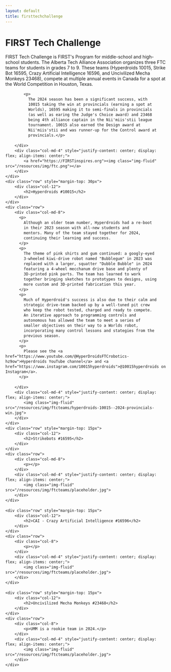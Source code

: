 ```yaml
---
layout: default
title: firsttechchallenge
---
```

<div class="container-fluid" id="firsttechchallenge">
    <div class="row">
        <div class="col-12" style="margin-top: 40px">
            <h1>FIRST Tech Challenge</h1>
        </div>
    </div>
    <div class="row">
        <div class="col-md-8">
            <p>
              FIRST Tech Challenge is FIRST's Program for
              middle-school and high-school students. The Alberta Tech
              Alliance Association organizes three FTC teams for
              students in grades 7 to 9. These teams (Hyperdroids
              10015, Strike Bot 16595, Crazy Artificial Intelligence
              16596, and Uncivilized Mecha Monkeys 23468), compete at
              multiple annual events in Canada for a spot at the World
              Competition in Houston, Texas.
            </p>

            <p>
              The 2024 season has been a significant success, with
              10015 taking the win at provincials (earning a spot at
              Worlds), 16595 making it to semi-finals in provincials
              (as well as earing the Judge's Choice award) and 23468
              being 4th alliance captain in the Nii'miis'stii league
              tournament. 10015 also earned the Design award at
              Nii'miis'stii and was runner-up for the Control award at
              provincials.</p>

        </div>
        <div class="col-md-4" style="justify-content: center; display: flex; align-items: center;">
            <a href="https://FIRSTinspires.org"><img class="img-fluid" src="/resources/img/ftc.png"></a>
        </div>
    </div>
    <div class="row" style="margin-top: 30px">
        <div class="col-12">
            <h2>Hyperdroids #10015</h2>
        </div>
    </div>
    <div class="row">
        <div class="col-md-8">
          <p>
            Although an older team number, Hyperdroids had a re-boot
            in their 2023 season with all-new students and
            mentors. Many of the team stayed together for 2024,
            continuing their learning and success.
          </p>
          <p>
            The theme of pink shirts and gum continued: a googly-eyed
            3-wheeled kiwi-drive robot named "Bubblegum" in 2023 was
            replaced with a larger, squatter "Dubble Bubble" in 2024
            featuring a 4-wheel mecchanum drive base and plenty of
            3D-printed pink parts. The team has learned to work
            together bringing sketches to prototypes to designs, using
            more custom and 3D-printed fabrication this year.
          </p>
          <p>
            Much of Hyperdroid's success is also due to their calm and
            strategic drive-team backed up by a well-tuned pit crew
            who keep the robot tested, charged and ready to compete.
            An iterative approach to programming controls and
            autonomous has allowed the team to meet a series of
            smaller objectives on their way to a Worlds robot,
            incorporating many control lessons and stategies from the
            previous season.
          </p>
          <p>
            Please see the <a href="https://www.youtube.com/@HyperDroidsFTCrobotics-hz9ow">Hyperdroids YouTube channel</a> and <a href="https://www.instagram.com/10015hyperdroids">@10015hyperdroids on Instagram</a>.
          </p>

        </div>
        <div class="col-md-4" style="justify-content: center; display: flex; align-items: center;">
            <img class="img-fluid" src="/resources/img/ftcteams/hyperdroids-10015--2024-provincials-win.jpg">
        </div>
    </div>
    <div class="row" style="margin-top: 15px">
        <div class="col-12">
            <h2>Strikebots #16595</h2>
        </div>
    </div>
    <div class="row">
        <div class="col-md-8">
            <p></p>
        </div>
        <div class="col-md-4" style="justify-content: center; display: flex; align-items: center;">
            <img class="img-fluid" src="/resources/img/ftcteams/placeholder.jpg">
        </div>
    </div>

    <div class="row" style="margin-top: 15px">
        <div class="col-12">
            <h2>CAI - Crazy Artificial Intelligence #16596</h2>
        </div>
    </div>
    <div class="row">
        <div class="col-8">
            <p></p>
        </div>
        <div class="col-md-4" style="justify-content: center; display: flex; align-items: center;">
            <img class="img-fluid" src="/resources/img/ftcteams/placeholder.jpg">
        </div>
    </div>

    <div class="row" style="margin-top: 15px">
        <div class="col-12">
            <h2>Uncivilized Mecha Monkeys #23468</h2>
        </div>
    </div>
    <div class="row">
        <div class="col-8">
            <p>UMM is a rookie team in 2024.</p>
        </div>
        <div class="col-md-4" style="justify-content: center; display: flex; align-items: center;">
            <img class="img-fluid" src="/resources/img/ftcteams/placeholder.jpg">
        </div>
    </div>
</div>
